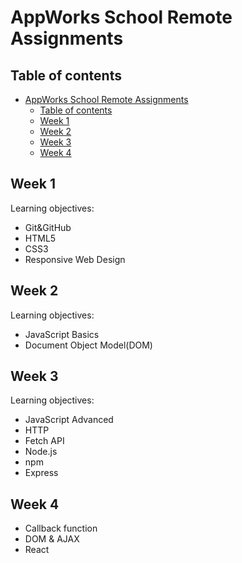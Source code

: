 # AppWorks School Remote Assignments

## Table of contents
- [AppWorks School Remote Assignments](#appworks-school-remote-assignments)
  - [Table of contents](#table-of-contents)
  - [Week 1](#week-1)
  - [Week 2](#week-2)
  - [Week 3](#week-3)
  - [Week 4](#week-4)

## Week 1
Learning objectives:
- Git&GitHub
- HTML5
- CSS3
- Responsive Web Design

## Week 2
Learning objectives:
- JavaScript Basics
- Document Object Model(DOM)

## Week 3
Learning objectives:
- JavaScript Advanced
- HTTP
- Fetch API
- Node.js
- npm
- Express

## Week 4
- Callback function
- DOM & AJAX
- React